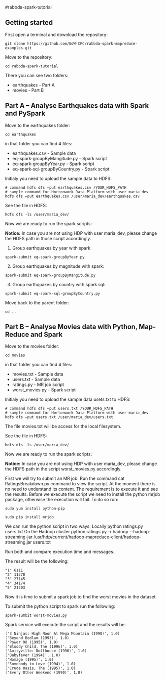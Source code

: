 #rabbda-spark-tutorial

## Getting started

First open a terminal and download the repository:
```
git clone https://github.com/UoW-CPC/rabbda-spark-mapreduce-examples.git
```
Move to the repository:
```
cd rabbda-spark-tutorial
```
There you can see two folders:
* earthquakes - Part A
* movies - Part B

## Part A – Analyse Earthquakes data with Spark and PySpark

Move to the earthquakes folder:
```
cd earthquakes
```
in that folder you can find 4 files:
* earthquakes.csv - Sample data
* eq-spark-groupByMangitude.py - Spark script
* eq-spark-groupByYear.py - Spark script
* eq-spark-sql-groupByCountry.py - Spark script

Initialy you need to upload the sample data to HDFS:
```
# command hdfs dfs –put earthquakes.csv /YOUR_HDFS_PATH
# sample command for Hortonwork Data Platform with user maria_dev
hdfs dfs –put earthquakes.csv /user/maria_dev/earthquakes.csv
```

See the file in HDFS:
```
hdfs dfs -ls /user/maria_dev/
```

Now we are ready to run the spark scripts:

__Notice:__ In case you are not using HDP with user maria_dev, please change the HDFS path in those script accordingly.

1.	Group earthquakes by year with spark:
```
spark-submit eq-spark-groupByYear.py
```
2.	Group earthquakes by magnitude with spark:
```
spark-submit eq-spark-groupByMangitude.py
```
3.	Group earthquakes by country with spark sql:
```
spark-submit eq-spark-sql-groupByCountry.py
```
Move back to the parent folder:
```
cd ..
```

## Part B – Analyse Movies data with Python, Map-Reduce and Spark

Move to the movies folder:
```
cd movies
```
in that folder you can find 4 files:
* movies.txt - Sample data
* users.txt - Sample data
* ratings.py - MR job script
* worst_movies.py - Spark script

Initialy you need to upload the sample data usets.txt to HDFS:
```
# command hdfs dfs –put users.txt /YOUR_HDFS_PATH
# sample command for Hortonwork Data Platform with user maria_dev
hdfs dfs –put users.txt /user/maria_dev/users.txt
```

The file movies.txt will be access for the local filesystem.

See the file in HDFS:
```
hdfs dfs -ls /user/maria_dev/
```

Now we are ready to run the spark scripts:

__Notice:__ In case you are not using HDP with user maria_dev, please change the HDFS path in the script worst_movies.py accordingly.

First we will try to submit an MR job. Run the command cat RatingsBreakdown.py command to view the script.
At the moment there is no need to understand its content. The requirement is to execute it and see the results.
Before we execute the script we need to install the python mrjob package, otherwise the execution will fail.
To do so run:
```
sudo yum install python-pip
```
```
sudo pip install mrjob
```

We can run the python script in two ways:
Locally
python ratings.py users.txt
On the Hadoop cluster
python ratings.py -r hadoop --hadoop-streaming-jar /usr/hdp/current/hadoop-mapreduce-client/hadoop-streaming.jar users.txt

Run both and compare execution time and messages.

The result will be the following:
```
"1" 6111
"2" 11370
"3" 27145
"4" 34174
"5" 21203
```

Now it is time to submit a spark job to find the worst movies in the dataset.

To submit the python script to spark run the following:
```
spark-sumbit worst-movies.py
```
Spark service will execute the script and the results will be:
```
('3 Ninjas: High Noon At Mega Mountain (1998)', 1.0)
('Beyond Bedlam (1993)', 1.0)
('Power 98 (1995)', 1.0)
('Bloody Child, The (1996)', 1.0)
('Amityville: Dollhouse (1996)', 1.0)
('Babyfever (1994)', 1.0)
('Homage (1995)', 1.0)
('Somebody to Love (1994)', 1.0)
('Crude Oasis, The (1995)', 1.0)
('Every Other Weekend (1990)', 1.0)
```




